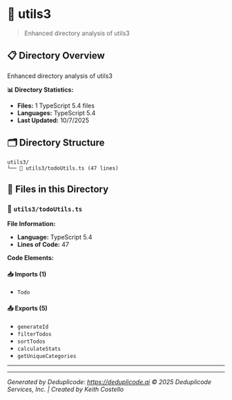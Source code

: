 # 📁 utils3

> Enhanced directory analysis of utils3

## 📋 Directory Overview

Enhanced directory analysis of utils3

**📊 Directory Statistics:**
- **Files:** 1 TypeScript 5.4 files
- **Languages:** TypeScript 5.4
- **Last Updated:** 10/7/2025

## 🗂 Directory Structure

```
utils3/
└── 📄 utils3/todoUtils.ts (47 lines)
```

## 🎯 Files in this Directory

### 📄 `utils3/todoUtils.ts`
**File Information:**
- **Language:** TypeScript 5.4
- **Lines of Code:** 47

**Code Elements:**

#### 📥 Imports (1)
- `Todo`

#### 📤 Exports (5)
- `generateId`
- `filterTodos`
- `sortTodos`
- `calculateStats`
- `getUniqueCategories`

---

---

*Generated by Deduplicode: https://deduplicode.ai*
*© 2025 Deduplicode Services, Inc. | Created by Keith Costello*
